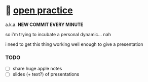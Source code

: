 # 🌱 [open practice](https://www.youtube.com/watch?v=MJzV0CX0q8o)
a.k.a. **NEW COMMIT EVERY MINUTE**

so i'm trying to incubate a personal dynamic... nah

i need to get this thing working well enough to give a presentation

### TODO

- [ ] share huge apple notes
- [ ] slides (+ text?) of presentations

